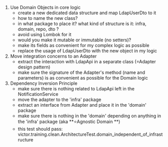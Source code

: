 1. Use Domain Objects in core logic
    - create a new dedicated data structure and map LdapUserDto to it
    - how to name the new class?
    - in what package to place it? what kind of structure is it: infra, domain, repo, dto ?
    - avoid using Lombok for it
    - would you make it mutable or immutable (no setters)?
    - make its fields as convenient for my complex logic as possible
    - replace the usage of LdapUserDto with the new object in my logic
2. Move integration concerns to an Adapter
    - extract the interaction with LdapApi in a separate class (=Adapter design pattern)
    - make sure the signature of the Adapter's method (name and parameters) is as convenient as possible for the Domain
      logic
3. Dependency Inversion Principle
    - make sure there is nothing related to LdapApi left in the NotificationService
    - move the adapter to the 'infra' package
    - extract an interface from Adapter and place it in the 'domain' package
    - make sure there is nothing in the 'domain' depending on anything in the 'infra' package (aka **⭐️Agnostic Domain
      **)
    - this test should pass: victor.training.clean.ArchitectureTest.domain_independent_of_infrastructure